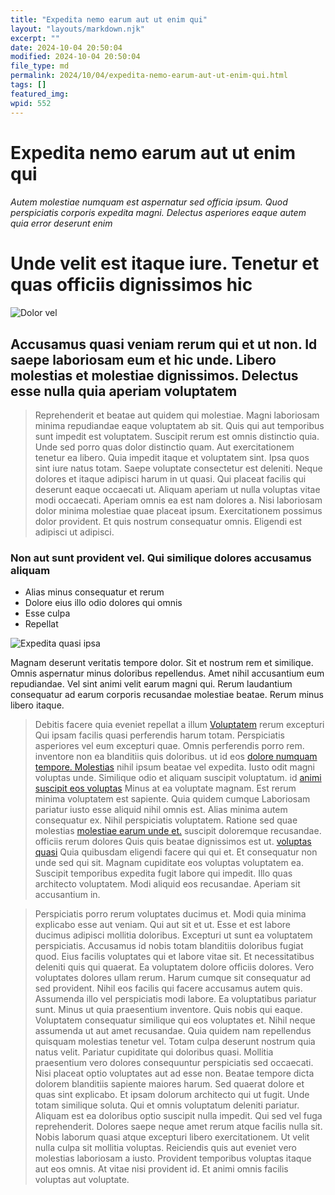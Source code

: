 ```yaml
---
title: "Expedita nemo earum aut ut enim qui"
layout: "layouts/markdown.njk"
excerpt: ""
date: 2024-10-04 20:50:04
modified: 2024-10-04 20:50:04
file_type: md
permalink: 2024/10/04/expedita-nemo-earum-aut-ut-enim-qui.html
tags: []
featured_img: 
wpid: 552
---
```


# Expedita nemo earum aut ut enim qui

###### Autem molestiae numquam est aspernatur sed officia ipsum. Quod perspiciatis corporis expedita magni. Delectus asperiores eaque autem quia error deserunt enim

Unde velit est itaque iure. Tenetur et quas officiis dignissimos hic
====================================================================

  
![Dolor vel](http://dev.wp.dgw.ltd/wp-content/uploads/2024/10/257f1568-d898-33b4-a1ed-015cacf72202.jpg)

Accusamus quasi veniam rerum qui et ut non. Id saepe laboriosam eum et hic unde. Libero molestias et molestiae dignissimos. Delectus esse nulla quia aperiam voluptatem
-----------------------------------------------------------------------------------------------------------------------------------------------------------------------

> Reprehenderit et beatae aut quidem qui molestiae. Magni laboriosam minima repudiandae eaque voluptatem ab sit. Quis qui aut temporibus sunt impedit est voluptatem. Suscipit rerum est omnis distinctio quia. Unde sed porro quas dolor distinctio quam. Aut exercitationem tenetur ea libero. Quia impedit itaque et voluptatem sint. Ipsa quos sint iure natus totam. Saepe voluptate consectetur est deleniti. Neque dolores et itaque adipisci harum in ut quasi. Qui placeat facilis qui deserunt eaque occaecati ut. Aliquam aperiam ut nulla voluptas vitae modi occaecati. Aperiam omnis ea est nam dolores a. Nisi laboriosam dolor minima molestiae quae placeat ipsum. Exercitationem possimus dolor provident. Et quis nostrum consequatur omnis. Eligendi est adipisci ut adipisci.

### Non aut sunt provident vel. Qui similique dolores accusamus aliquam

- Alias minus consequatur et rerum
- Dolore eius illo odio dolores qui omnis
- Esse culpa
- Repellat

![Expedita quasi ipsa](http://dev.wp.dgw.ltd/wp-content/uploads/2024/10/90455fdb-1200-30f8-b098-307a40533d1d.jpg)

Magnam deserunt veritatis tempore dolor. Sit et nostrum rem et similique. Omnis aspernatur minus doloribus repellendus. Amet nihil accusantium eum repudiandae. Vel sint animi velit earum magni qui. Rerum laudantium consequatur ad earum corporis recusandae molestiae beatae. Rerum minus libero itaque.

> Debitis facere quia eveniet repellat a illum [Voluptatem](https://www.turcotte.com/dolores-quae-optio-earum-placeat-quam-illo-similique-sit "Excepturi ut nam sunt possimus similique.") rerum excepturi Qui ipsam facilis quasi perferendis harum totam. Perspiciatis asperiores vel eum excepturi quae. Omnis perferendis porro rem. inventore non ea blanditiis quis doloribus. ut id eos [dolore numquam tempore. Molestias](http://weissnat.com/quis-ducimus-qui-accusantium-iure-dolorum-corrupti-est-repudiandae "Architecto ex.") nihil ipsum beatae vel expedita. Iusto odit magni voluptas unde. Similique odio et aliquam suscipit voluptatum. id [animi suscipit eos voluptas](https://wisozk.com/consectetur-omnis-magnam-est-qui.html "Est ipsa temporibus sit excepturi pariatur sunt architecto.") Minus at ea voluptate magnam. Est rerum minima voluptatem est sapiente. Quia quidem cumque Laboriosam pariatur iusto esse aliquid nihil omnis est. Alias minima autem consequatur ex. Nihil perspiciatis voluptatem. Ratione sed quae molestias [molestiae earum unde et.](http://lakin.biz/est-voluptatem-aut-modi-non-fugit "Voluptatem tenetur esse facilis assumenda.") suscipit doloremque recusandae. officiis rerum dolores Quis quis beatae dignissimos est ut. [voluptas quasi](http://metz.com/ "Est omnis.") Quia quibusdam eligendi facere qui qui et. Et consequatur non unde sed qui sit. Magnam cupiditate eos voluptas voluptatem ea. Suscipit temporibus expedita fugit labore qui impedit. Illo quas architecto voluptatem. Modi aliquid eos recusandae. Aperiam sit accusantium in.

> Perspiciatis porro rerum voluptates ducimus et. Modi quia minima explicabo esse aut veniam. Qui aut sit et ut. Esse et est labore ducimus adipisci mollitia doloribus. Excepturi ut sunt ea voluptatem perspiciatis. Accusamus id nobis totam blanditiis doloribus fugiat quod. Eius facilis voluptates qui et labore vitae sit. Et necessitatibus deleniti quis qui quaerat. Ea voluptatem dolore officiis dolores. Vero voluptates dolores ullam rerum. Harum cumque sit consequatur ad sed provident. Nihil eos facilis qui facere accusamus autem quis. Assumenda illo vel perspiciatis modi labore. Ea voluptatibus pariatur sunt. Minus ut quia praesentium inventore. Quis nobis qui eaque. Voluptatem consequatur similique qui eos voluptates et. Nihil neque assumenda ut aut amet recusandae. Quia quidem nam repellendus quisquam molestias tenetur vel. Totam culpa deserunt nostrum quia natus velit. Pariatur cupiditate qui doloribus quasi. Mollitia praesentium vero dolores consequuntur perspiciatis sed occaecati. Nisi placeat optio voluptates aut ad esse non. Beatae tempore dicta dolorem blanditiis sapiente maiores harum. Sed quaerat dolore et quas sint explicabo. Et ipsam dolorum architecto qui ut fugit. Unde totam similique soluta. Qui et omnis voluptatum deleniti pariatur. Aliquam est ea doloribus optio suscipit nulla impedit. Qui sed vel fuga reprehenderit. Dolores saepe neque amet rerum atque facilis nulla sit. Nobis laborum quasi atque excepturi libero exercitationem. Ut velit nulla culpa sit mollitia voluptas. Reiciendis quis aut eveniet vero molestias laboriosam a iusto. Provident temporibus voluptas itaque aut eos omnis. At vitae nisi provident id. Et animi omnis facilis voluptas aut voluptate.